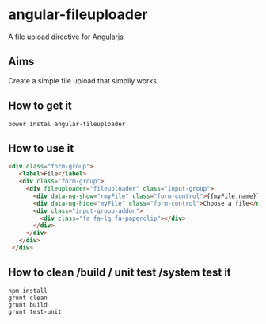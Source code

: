 angular-fileuploader
====================

A file upload directive for [Angularjs](http://angularjs.org/)


Aims
-------------------

Create a simple file upload that simplly works.


How to get it
-------------------

    bower instal angular-fileuploader


How to use it
-------------------

```html
<div class="form-group">
   <label>File</label>
   <div class="form-group">
     <div fileuploader="fileuploader" class="input-group">
       <div data-ng-show="rmyFile" class="form-control">{{myFile.name}}</div>
       <div data-ng-hide="myFile" class="form-control">Choose a file</div>
       <div class="input-group-addon">
         <div class="fa fa-lg fa-paperclip"></div>
       </div>
     </div>
   </div>
 </div>
```

How to clean /build / unit test /system test it
------------------------

    npm install
    grunt clean
    grunt build
    grunt test-unit
